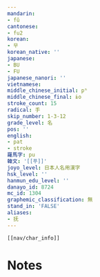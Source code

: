 ```yaml
---
mandarin:
- fǔ
cantonese:
- fu2
korean:
- 무
korean_native: ''
japanese:
- BU
- FU
japanese_nanori: ''
vietnamese:
middle_chinese_initial: pʰ
middle_chinese_final: ɨo
stroke_count: 15
radical: 手
skip_number: 1-3-12
grade_level: 名
pos: ''
english:
- pat
- stroke
羅馬字: pu
韓文: '[[푸]]'
joyo_level: 日本人名用漢字
hsk_level: ''
hanmun_edu_level: ''
danayo_id: 8724
mc_id: 1304
graphemic_classification: 無
stand_in: 'FALSE'
aliases:
- 抚
---
```

```meta-bind-embed
[[nav/char_info]]
```

# Notes
